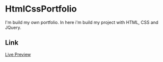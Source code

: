 # HtmlCssPortfolio

I'm build my own portfolio. In here i'm build my project with HTML, CSS and JQuery.


## Link
 [Live Preview](https://solaimanrabbi.github.io/HtmlCssPortfolio/)



